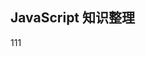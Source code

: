 <!--
 * @Author:刘晨曦
 * @Date: 2021-02-07 16:05:27
 * @LastEditTime: 2021-03-11 19:15:38
 * @LastEditors: Please set LastEditors
 * @Description: In User Settings Edit
 * @FilePath: \docsify-based-wiki\docs\JavaScript\js-study.md
-->

## JavaScript 知识整理

111
